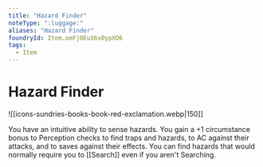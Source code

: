 ```yaml
---
title: "Hazard Finder"
noteType: ":luggage:"
aliases: "Hazard Finder"
foundryId: Item.omFjOEuX6v0ypXO6
tags:
  - Item
---
```


# Hazard Finder
![[icons-sundries-books-book-red-exclamation.webp|150]]

You have an intuitive ability to sense hazards. You gain a +1 circumstance bonus to Perception checks to find traps and hazards, to AC against their attacks, and to saves against their effects. You can find hazards that would normally require you to [[Search]] even if you aren't Searching.
